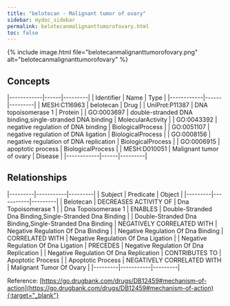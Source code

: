 ```yaml
---
title: "belotecan - Malignant tumor of ovary"
sidebar: mydoc_sidebar
permalink: belotecanmalignanttumorofovary.html
toc: false 
---
```


{% include image.html file="belotecanmalignanttumorofovary.png" alt="belotecanmalignanttumorofovary" %}

## Concepts

|------------|------|---------|
| Identifier | Name | Type    |
|------------|------|---------|
| MESH:C116963 | belotecan | Drug |
| UniProt:P11387 | DNA topoisomerase 1 | Protein |
| GO:0003697 | double-stranded DNA binding,single-stranded DNA binding | MolecularActivity |
| GO:0043392 | negative regulation of DNA binding | BiologicalProcess |
| GO:0051107 | negative regulation of DNA ligation | BiologicalProcess |
| GO:0008156 | negative regulation of DNA replication | BiologicalProcess |
| GO:0006915 | apoptotic process | BiologicalProcess |
| MESH:D010051 | Malignant tumor of ovary | Disease |
|------------|------|---------|

## Relationships

|---------|-----------|---------|
| Subject | Predicate | Object  |
|---------|-----------|---------|
| Belotecan | DECREASES ACTIVITY OF | Dna Topoisomerase 1 |
| Dna Topoisomerase 1 | ENABLES | Double-Stranded Dna Binding,Single-Stranded Dna Binding |
| Double-Stranded Dna Binding,Single-Stranded Dna Binding | NEGATIVELY CORRELATED WITH | Negative Regulation Of Dna Binding |
| Negative Regulation Of Dna Binding | CORRELATED WITH | Negative Regulation Of Dna Ligation |
| Negative Regulation Of Dna Ligation | PRECEDES | Negative Regulation Of Dna Replication |
| Negative Regulation Of Dna Replication | CONTRIBUTES TO | Apoptotic Process |
| Apoptotic Process | NEGATIVELY CORRELATED WITH | Malignant Tumor Of Ovary |
|---------|-----------|---------|

Reference: [https://go.drugbank.com/drugs/DB12459#mechanism-of-action](https://go.drugbank.com/drugs/DB12459#mechanism-of-action){:target="_blank"}